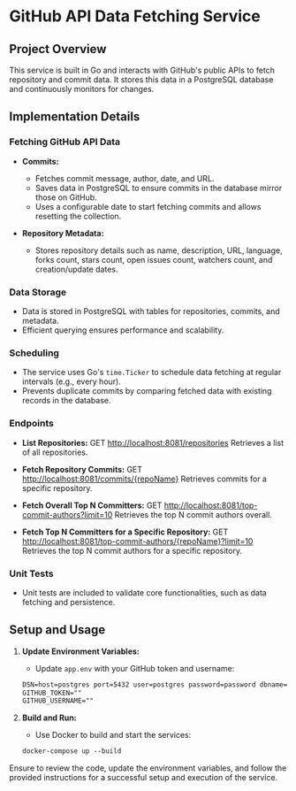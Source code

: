 # GitHub API Data Fetching Service

## Project Overview

This service is built in Go and interacts with GitHub's public APIs to fetch repository and commit data. It stores this data in a PostgreSQL database and continuously monitors for changes.

## Implementation Details

### Fetching GitHub API Data

- **Commits:**
  - Fetches commit message, author, date, and URL.
  - Saves data in PostgreSQL to ensure commits in the database mirror those on GitHub.
  - Uses a configurable date to start fetching commits and allows resetting the collection.

- **Repository Metadata:**
  - Stores repository details such as name, description, URL, language, forks count, stars count, open issues count, watchers count, and creation/update dates.

### Data Storage

- Data is stored in PostgreSQL with tables for repositories, commits, and metadata.
- Efficient querying ensures performance and scalability.

### Scheduling

- The service uses Go's `time.Ticker` to schedule data fetching at regular intervals (e.g., every hour).
- Prevents duplicate commits by comparing fetched data with existing records in the database.

### Endpoints

- **List Repositories:**
    GET <http://localhost:8081/repositories>
    Retrieves a list of all repositories.

- **Fetch Repository Commits:**
    GET <http://localhost:8081/commits/{repoName}>
    Retrieves commits for a specific repository.

- **Fetch Overall Top N Committers:**
    GET <http://localhost:8081/top-commit-authors?limit=10>
    Retrieves the top N commit authors overall.
- **Fetch Top N Committers for a Specific Repository:**
    GET <http://localhost:8081/top-commit-authors/{repoName}?limit=10>  
    Retrieves the top N commit authors for a specific repository.

### Unit Tests

- Unit tests are included to validate core functionalities, such as data fetching and persistence.

## Setup and Usage

1. **Update Environment Variables:**

    - Update `app.env` with your GitHub token and username:

    ```markdown
    DSN=host=postgres port=5432 user=postgres password=password dbname=github_tracker sslmode=disable timezone=UTC connect_timeout=5
    GITHUB_TOKEN=""
    GITHUB_USERNAME=""
    ```

2. **Build and Run:**

    - Use Docker to build and start the services:

    ```markdown
    docker-compose up --build
    ```

Ensure to review the code, update the environment variables, and follow the provided instructions for a successful setup and execution of the service.
